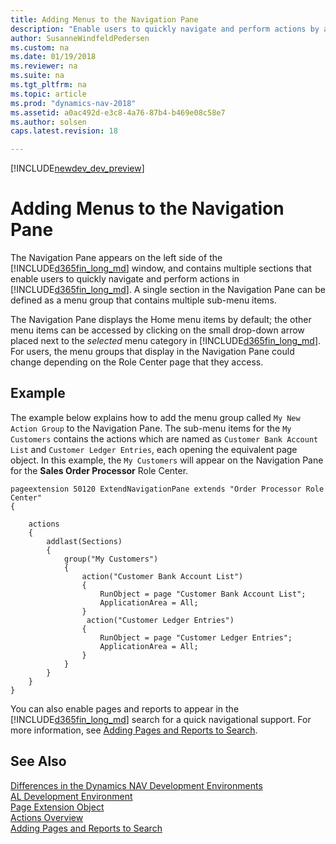 ```yaml
---
title: Adding Menus to the Navigation Pane
description: "Enable users to quickly navigate and perform actions by adding the menu items to the navigation pane."
author: SusanneWindfeldPedersen
ms.custom: na
ms.date: 01/19/2018
ms.reviewer: na
ms.suite: na
ms.tgt_pltfrm: na
ms.topic: article
ms.prod: "dynamics-nav-2018"
ms.assetid: a0ac492d-e3c8-4a76-87b4-b469e08c58e7
ms.author: solsen
caps.latest.revision: 18 

---
```


[!INCLUDE[newdev_dev_preview](includes/newdev_dev_preview.md)]

# Adding Menus to the Navigation Pane
The Navigation Pane appears on the left side of the [!INCLUDE[d365fin_long_md](includes/d365fin_long_md.md)] window, and contains multiple sections that enable users to quickly navigate and perform actions in [!INCLUDE[d365fin_long_md](includes/d365fin_long_md.md)]. A single section in the Navigation Pane can be defined as a menu group that contains multiple sub-menu items. 

The Navigation Pane displays the Home menu items by default; the other menu items can be accessed by clicking on the small drop-down arrow placed next to the *selected* menu category in [!INCLUDE[d365fin_long_md](includes/d365fin_long_md.md)]. For users, the menu groups that display in the Navigation Pane could change depending on the Role Center page that they access.

## Example
The example below explains how to add the menu group called `My New Action Group` to the Navigation Pane. The sub-menu items for the `My Customers` contains the actions which are named as `Customer Bank Account List` and `Customer Ledger Entries`, each opening the equivalent page object. In this example, the `My Customers` will appear on the Navigation Pane for the **Sales Order Processor** Role Center. 

```al
pageextension 50120 ExtendNavigationPane extends "Order Processor Role Center"
{

    actions
    {
        addlast(Sections)
        {
            group("My Customers")
            {
                action("Customer Bank Account List")
                {
                    RunObject = page "Customer Bank Account List";
                    ApplicationArea = All;
                }
                 action("Customer Ledger Entries")
                {
                    RunObject = page "Customer Ledger Entries";
                    ApplicationArea = All;
                }
            }
        }
    }
}
```

You can also enable pages and reports to appear in the [!INCLUDE[d365fin_long_md](includes/d365fin_long_md.md)] search for a quick navigational support. For more information, see [Adding Pages and Reports to Search](devenv-al-menusuite-functionality.md).   

## See Also
[Differences in the Dynamics NAV Development Environments](devenv-differences.md)  
[AL Development Environment](devenv-reference-overview.md)  
[Page Extension Object](devenv-page-ext-object.md)  
[Actions Overview](devenv-actions-overview.md)  
[Adding Pages and Reports to Search](devenv-al-menusuite-functionality.md)  